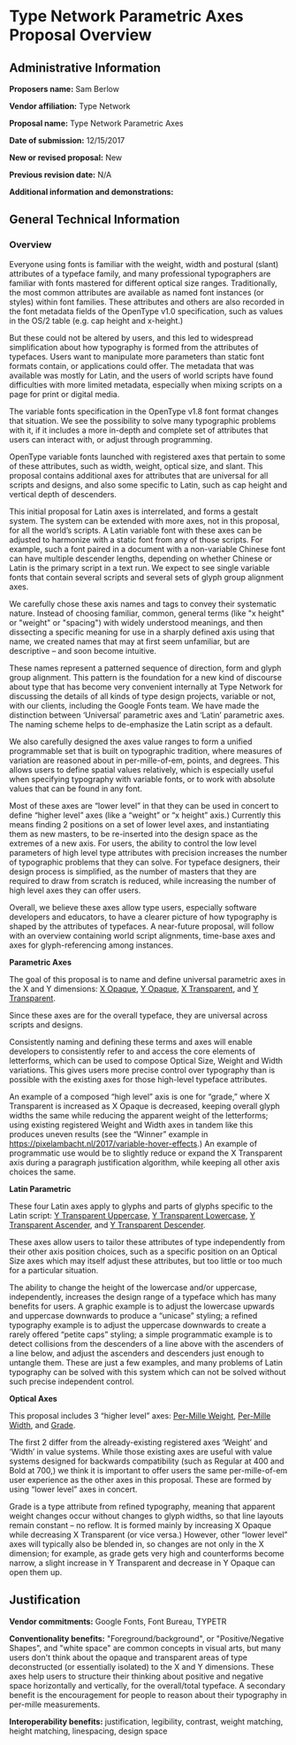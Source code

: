 # Type Network Parametric Axes Proposal Overview

## Administrative Information
**Proposers name:** Sam Berlow

**Vendor affiliation:** Type Network

**Proposal name:** Type Network Parametric Axes

**Date of submission:** 12/15/2017

**New or revised proposal:** New

**Previous revision date:** N/A

**Additional information and demonstrations:**

## General Technical Information

### Overview

Everyone using fonts is familiar with the weight, width and postural (slant) attributes of a typeface family, and many professional typographers are familiar with fonts mastered for different optical size ranges. Traditionally, the most common attributes are available as named font instances (or styles) within font families. These attributes and others are also recorded in the font metadata fields of the OpenType v1.0 specification, such as values in the OS/2 table (e.g. cap height and x-height.)

But these could not be altered by users, and this led to widespread simplification about how typography is formed from the attributes of typefaces. Users want to manipulate more parameters than static font formats contain, or applications could offer. The metadata that was available was mostly for Latin, and the users of world scripts have found difficulties with more limited metadata, especially when mixing scripts on a page for print or digital media.

The variable fonts specification in the OpenType v1.8 font format changes that situation. We see the possibility to solve many typographic problems with it, if it includes a more in-depth and complete set of attributes that users can interact with, or adjust through programming.

 OpenType variable fonts launched with registered axes that pertain to some of these attributes, such as width, weight, optical size, and slant. This proposal contains additional axes for attributes that are universal for all scripts and designs, and also some specific to Latin, such as cap height and vertical depth of descenders.

This initial proposal for Latin axes  is interrelated, and forms a gestalt system. The system can be extended with more axes, not in this proposal, for all the world’s scripts. A Latin variable font with these axes can be adjusted to harmonize with a static font from any of those scripts. For example, such a font paired in a document with a non-variable Chinese font can have multiple descender lengths, depending on whether Chinese or Latin is the primary script in a text run. We expect to see single variable fonts that contain several scripts and several sets of glyph group alignment axes.

We carefully chose these axis names and tags to convey their systematic nature. Instead of choosing familiar, common, general terms (like "x height" or "weight" or "spacing") with widely understood meanings, and then dissecting a specific meaning for use in a sharply defined axis using that name, we created names that may at first seem unfamiliar, but are descriptive – and soon become intuitive. 

These names represent a patterned sequence of direction, form and glyph group alignment. This pattern is the foundation for a new kind of discourse about type that has become very convenient internally at Type Network for discussing the details of all kinds of type design projects, variable or not, with our clients, including the Google Fonts team. We have made the distinction between ‘Universal’ parametric axes and ‘Latin’ parametric axes. The naming scheme helps to de-emphasize the Latin script as a default.

We also carefully designed the axes value ranges to form a unified programmable set that is built on typographic tradition, where measures of variation are reasoned about in per-mille-of-em, points, and degrees. This allows users to define spatial values relatively, which is especially useful when specifying typography with variable fonts, or to work with absolute values that can be found in any font.

Most of these axes are “lower level” in that they can be used in concert to define “higher level” axes (like a “weight” or “x height” axis.) Currently this means finding 2 positions on a set of lower level axes, and instantiating them as new masters, to be re-inserted into the design space as the extremes of a new axis. For users, the ability to control the low level parameters of high level type attributes with precision increases the number of typographic problems that they can solve. For typeface designers, their design process is simplified, as the number of masters that they are required to draw from scratch is reduced, while increasing the number of high level axes they can offer users.

Overall, we believe these axes allow type users, especially software developers and educators, to have a clearer picture of how typography is shaped by the attributes of typefaces. A near-future proposal, will follow with an overview containing world script alignments, time-base axes and axes for glyph-referencing among instances.

**Parametric Axes**

The goal of this proposal is to name and define universal parametric axes in the X and Y
dimensions: [X Opaque](ProposalSummary_xopq.md), [Y Opaque](ProposalSummary_yopq.md),
[X Transparent](ProposalSummary_xtra.md), and [Y Transparent](ProposalSummary_ytra.md).

Since these axes are for the overall typeface, they are universal across scripts and designs.

Consistently naming and defining these terms and axes will enable developers to consistently refer to and access the core elements of letterforms, which can be used to compose Optical Size, Weight and Width variations. This gives users more precise control over typography than is possible with the existing axes for those high-level typeface attributes.

An example of a composed “high level” axis is one for “grade,” where X Transparent is increased as X Opaque is decreased, keeping overall glyph widths the same while reducing the apparent weight of the letterforms; using existing registered Weight and Width axes in tandem like this produces uneven results (see the “Winner” example in https://pixelambacht.nl/2017/variable-hover-effects.) An example of programmatic use would be to slightly reduce or expand the X Transparent axis during a paragraph justification algorithm, while keeping all other axis choices the same.

**Latin Parametric**

These four Latin axes apply to glyphs and parts of glyphs specific to the Latin script:
[Y Transparent Uppercase](ProposalSummary_ytuc.md), [Y Transparent Lowercase](ProposalSummary_ytlc.md),
[Y Transparent Ascender](ProposalSummary_ytas.md), and [Y Transparent Descender](ProposalSummary_ytde.md).

These axes allow users to tailor these attributes of type independently from their other axis position choices, such as a specific position on an Optical Size axes which may itself adjust these attributes, but too little or too much for a particular situation.

The ability to change the height of the lowercase and/or uppercase, independently, increases the design range of a typeface which has many benefits for users. A graphic example is to adjust the lowercase upwards and uppercase downwards to produce a “unicase” styling; a refined typography example is to adjust the uppercase downwards to create a rarely offered “petite caps” styling; a simple programmatic example is to detect collisions from the descenders of a line above with the ascenders of a line below, and adjust the ascenders and descenders just enough to untangle them. These are just a few examples, and many problems of Latin typography can be solved with this system which can not be solved without such precise independent control.

**Optical Axes**

This proposal includes 3 “higher level” axes: [Per-Mille Weight](ProposalSummary_pwht.md),
[Per-Mille Width](ProposalSummary_pwth.md), and [Grade](ProposalSummary_grad.md). 

The first 2 differ from the already-existing registered axes ‘Weight’ and ‘Width’ in value systems. While those existing axes are useful with value systems designed for backwards compatibility (such as Regular at 400 and Bold at 700,) we think it is important to offer users the same per-mille-of-em user experience as the other axes in this proposal. These are formed by using “lower level” axes in concert.

Grade is a type attribute from refined typography, meaning that apparent weight changes occur without changes to glyph widths, so that line layouts remain constant – no reflow. It is formed mainly by increasing X Opaque while decreasing X Transparent (or vice versa.) However, other “lower level” axes will typically also be blended in, so changes are not only in the X dimension; for example, as grade gets very high and counterforms become narrow, a slight increase in Y Transparent and decrease in Y Opaque can open them up. 


## Justification

**Vendor commitments:** Google Fonts, Font Bureau, TYPETR

**Conventionality benefits:** "Foreground/background", or "Positive/Negative Shapes", and "white space" are common concepts in visual arts, but many users don't think about the opaque and transparent areas of type deconstructed (or essentially isolated) to the X and Y dimensions. These axes help users to structure their thinking about positive and negative space horizontally and vertically, for the overall/total typeface. A secondary benefit is the encouragement for people to reason about their typography in per-mille measurements.

**Interoperability benefits:** justification, legibility, contrast, weight matching, height matching, linespacing, design space

